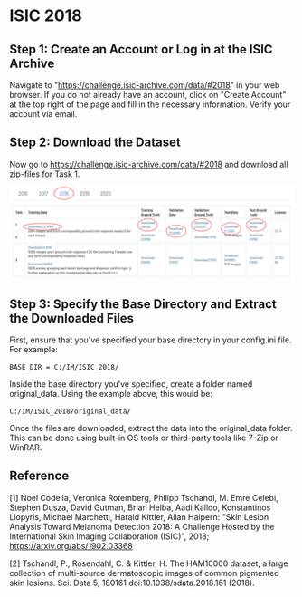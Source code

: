 # ISIC 2018

## Step 1: Create an Account or Log in at the ISIC Archive

Navigate to "https://challenge.isic-archive.com/data/#2018" in your web browser. If you do not already have an account, click on "Create Account" at the top right of the page and fill in the necessary information. Verify your account via email. 


## Step 2: Download the Dataset

Now go to https://challenge.isic-archive.com/data/#2018 and download all zip-files for Task 1.

![My Image](ISIC_2018_downloads_marked.png)


## Step 3: Specify the Base Directory and Extract the Downloaded Files
First, ensure that you've specified your base directory in your config.ini file. For example:

    BASE_DIR = C:/IM/ISIC_2018/

Inside the base directory you've specified, create a folder named original_data. Using the example above, this would be:

    C:/IM/ISIC_2018/original_data/

Once the files are downloaded, extract the data into the original_data folder. This can be done using built-in OS tools or third-party tools like 7-Zip or WinRAR.


## Reference
 
[1] Noel Codella, Veronica Rotemberg, Philipp Tschandl, M. Emre Celebi, Stephen Dusza, David Gutman, Brian Helba, Aadi Kalloo, Konstantinos Liopyris, Michael Marchetti, Harald Kittler, Allan Halpern: "Skin Lesion Analysis Toward Melanoma Detection 2018: A Challenge Hosted by the International Skin Imaging Collaboration (ISIC)", 2018; https://arxiv.org/abs/1902.03368

[2] Tschandl, P., Rosendahl, C. & Kittler, H. The HAM10000 dataset, a large collection of multi-source dermatoscopic images of common pigmented skin lesions. Sci. Data 5, 180161 doi:10.1038/sdata.2018.161 (2018).
